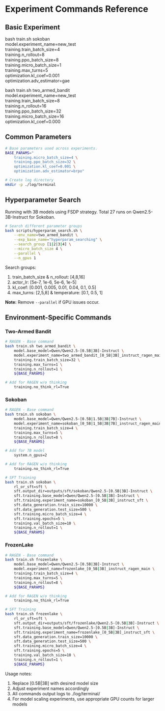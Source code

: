 # Experiment Commands Reference

## Basic Experiment
bash train.sh sokoban \
    model.experiment_name=new_test \
    training.train_batch_size=4 \
    training.n_rollout=8 \
    training.ppo_batch_size=8 \
    training.micro_batch_size=1 \
    training.max_turns=5 \
    optimization.kl_coef=0.001 \
    optimization.adv_estimator=gae

bash train.sh two_armed_bandit \
    model.experiment_name=new_test \
    training.train_batch_size=8 \
    training.n_rollout=16 \
    training.ppo_batch_size=32 \
    training.micro_batch_size=16 \
    optimization.kl_coef=0.000

## Common Parameters
```bash
# Base parameters used across experiments.
BASE_PARAMS="
    training.micro_batch_size=4 \
    training.ppo_batch_size=32 \
    optimization.kl_coef=0.001 \
    optimization.adv_estimator=brpo"

# Create log directory
mkdir -p ./log/terminal
```

## Hyperparameter Search
Running with 3B models using FSDP strategy. Total 27 runs on Qwen2.5-3B-Instruct for Sokoban.

```bash
# Search different parameter groups
bash scripts/hyperparam_search.sh \
    --env_name=two_armed_bandit \
    --exp_base_name="hyperparam_searching" \
    --search_group [1|2|3|4] \
    --micro_batch_size 4 \
    --parallel \
    --n_gpus 1
```

Search groups:
1. train_batch_size & n_rollout: [4,8,16]
2. actor_lr: [5e-7, 1e-6, 5e-6, 1e-5]
3. kl_coef: [0.001, 0.005, 0.01, 0.04, 0.1, 0.5]
4. max_turns: [2,5,8] & temperature: [0.1, 0.5, 1]

**Note:** Remove `--parallel` if GPU issues occur.

## Environment-Specific Commands

### Two-Armed Bandit
```bash
# RAGEN - Base command
bash train.sh two_armed_bandit \
    model.base_model=Qwen/Qwen2.5-[0.5B|3B]-Instruct \
    model.experiment_name=two_armed_bandit_[0_5B|3B]_instruct_ragen_main \
    training.train_batch_size=32 \
    training.max_turns=1 \
    training.n_rollout=1 \
    ${BASE_PARAMS}

# Add for RAGEN w/o thinking
    training.no_think_rl=True
```

### Sokoban
```bash
# RAGEN - Base command
bash train.sh sokoban \
    model.base_model=Qwen/Qwen2.5-[0.5B|1.5B|3B|7B]-Instruct \
    model.experiment_name=sokoban_[0_5B|1_5B|3B|7B]_instruct_ragen_main \
    training.train_batch_size=4 \
    training.max_turns=5 \
    training.n_rollout=8 \
    ${BASE_PARAMS}

# Add for 7B model
    system.n_gpus=2

# Add for RAGEN w/o thinking
    training.no_think_rl=True

# SFT Training
bash train.sh sokoban \
    rl_or_sft=sft \
    sft.output_dir=outputs/sft/sokoban/Qwen2.5-[0.5B|3B]-Instruct \
    sft.training.base_model=Qwen/Qwen2.5-[0.5B|3B]-Instruct \
    sft.training.experiment_name=sokoban_[0_5B|3B]_instruct_sft \
    sft.data_generation.train_size=10000 \
    sft.data_generation.test_size=500 \
    sft.training.micro_batch_size=4 \
    sft.training.epochs=5 \
    training.val_batch_size=10 \
    training.n_rollout=1 \
    ${BASE_PARAMS}
```

### FrozenLake
```bash
# RAGEN - Base command
bash train.sh frozenlake \
    model.base_model=Qwen/Qwen2.5-[0.5B|3B]-Instruct \
    model.experiment_name=frozenlake_[0_5B|3B]_instruct_ragen_main \
    training.train_batch_size=4 \
    training.max_turns=5 \
    training.n_rollout=8 \
    ${BASE_PARAMS}

# Add for RAGEN w/o thinking
    training.no_think_rl=True

# SFT Training
bash train.sh frozenlake \
    rl_or_sft=sft \
    sft.output_dir=outputs/sft/frozenlake/Qwen2.5-[0.5B|3B]-Instruct \
    sft.training.base_model=Qwen/Qwen2.5-[0.5B|3B]-Instruct \
    sft.training.experiment_name=frozenlake_[0_5B|3B]_instruct_sft \
    sft.data_generation.train_size=10000 \
    sft.data_generation.test_size=500 \
    sft.training.micro_batch_size=4 \
    sft.training.epochs=5 \
    training.val_batch_size=10 \
    training.n_rollout=1 \
    ${BASE_PARAMS}
```

Usage notes:
1. Replace [0.5B|3B] with desired model size
2. Adjust experiment names accordingly
3. All commands output logs to ./log/terminal/
4. For model scaling experiments, use appropriate GPU counts for larger models
